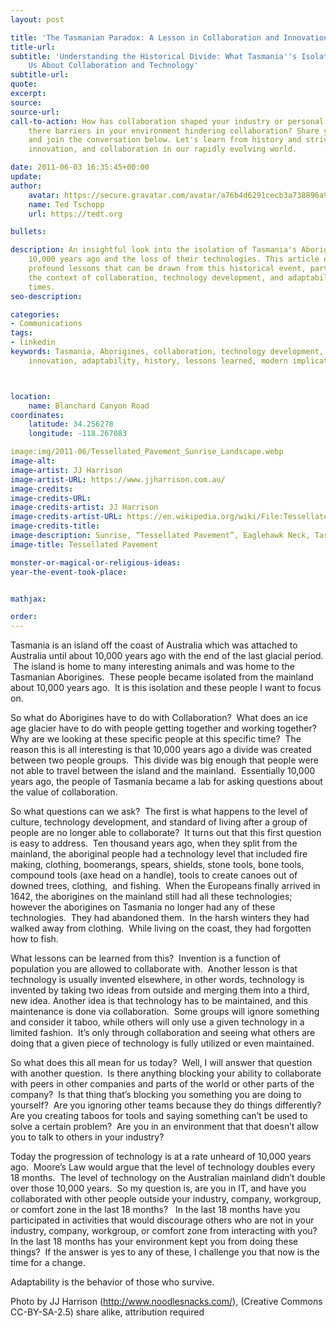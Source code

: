 ```yaml
---
layout: post

title: 'The Tasmanian Paradox: A Lesson in Collaboration and Innovation'
title-url:
subtitle: 'Understanding the Historical Divide: What Tasmania''s Isolation Can Teach
    Us About Collaboration and Technology'
subtitle-url:
quote:
excerpt:
source:
source-url:
call-to-action: How has collaboration shaped your industry or personal growth? Are
    there barriers in your environment hindering collaboration? Share your thoughts
    and join the conversation below. Let's learn from history and strive for adaptability,
    innovation, and collaboration in our rapidly evolving world.

date: 2011-06-03 16:35:45+00:00
update:
author:
    avatar: https://secure.gravatar.com/avatar/a76b4d6291cecb3a738896a971bfb903?s=512&d=mp&r=g
    name: Ted Tschopp
    url: https://tedt.org

bullets:

description: An insightful look into the isolation of Tasmania's Aboriginal people
    10,000 years ago and the loss of their technologies. This article explores the
    profound lessons that can be drawn from this historical event, particularly in
    the context of collaboration, technology development, and adaptability in modern
    times.
seo-description:

categories:
- Communications
tags:
- linkedin
keywords: Tasmania, Aborigines, collaboration, technology development, isolation,
    innovation, adaptability, history, lessons learned, modern implications



location:
    name: Blanchard Canyon Road
coordinates:
    latitude: 34.256278
    longitude: -118.267083

image:img/2011-06/Tessellated_Pavement_Sunrise_Landscape.webp
image-alt:
image-artist: JJ Harrison 
image-artist-URL: https://www.jjharrison.com.au/
image-credits:
image-credits-URL:
image-credits-artist: JJ Harrison 
image-credits-artist-URL: https://en.wikipedia.org/wiki/File:Tessellated_Pavement_Sunrise_Landscape.webp
image-credits-title:
image-description: Sunrise, “Tessellated Pavement”, Eaglehawk Neck, Tasman Peninsula, Tasmania, Australia. The „Tesselated Pavement“ is the result of an orthogonal joint pattern in the rock. On the picture it shows the so called “pan formation”, where the rock in the immediate vicinity of the joints is more resistant to erosion than the rock that is more distant to the joints, This is due to alterations of the rock along the joints by hydrothermal (or similar) solutions when the rock was still buried deeply below the surface millions of years ago. When no alterations or alterations that lower the erosional resistivity have taken place in the geological past, the rock along the joints will erode faster than the rock that is more distant to the joints. In that case the so called “loaf formation” of “Tessellated Pavement” will form.
image-title: Tessellated Pavement

monster-or-magical-or-religious-ideas:
year-the-event-took-place:


mathjax:

order:
---
```

Tasmania is an island off the coast of Australia which was attached to Australia until about 10,000 years ago with the end of the last glacial period.  The island is home to many interesting animals and was home to the Tasmanian Aborigines.  These people became isolated from the mainland about 10,000 years ago.  It is this isolation and these people I want to focus on.

So what do Aborigines have to do with Collaboration?  What does an ice age glacier have to do with people getting together and working together?  Why are we looking at these specific people at this specific time?  The reason this is all interesting is that 10,000 years ago a divide was created between two people groups.  This divide was big enough that people were not able to travel between the island and the mainland.  Essentially 10,000 years ago, the people of Tasmania became a lab for asking questions about the value of collaboration.

So what questions can we ask?  The first is what happens to the level of culture, technology development, and standard of living after a group of people are no longer able to collaborate?  It turns out that this first question is easy to address.  Ten thousand years ago, when they split from the mainland, the aboriginal people had a technology level that included fire making, clothing, boomerangs, spears, shields, stone tools, bone tools, compound tools (axe head on a handle), tools to create canoes out of downed trees, clothing,  and fishing.  When the Europeans finally arrived in 1642, the aborigines on the mainland still had all these technologies; however the aborigines on Tasmania no longer had any of these technologies.  They had abandoned them.  In the harsh winters they had walked away from clothing.  While living on the coast, they had forgotten how to fish.

What lessons can be learned from this?  Invention is a function of population you are allowed to collaborate with.  Another lesson is that technology is usually invented elsewhere, in other words, technology is invented by taking two ideas from outside and merging them into a third, new idea. Another idea is that technology has to be maintained, and this maintenance is done via collaboration.  Some groups will ignore something and consider it taboo, while others will only use a given technology in a limited fashion.  It’s only through collaboration and seeing what others are doing that a given piece of technology is fully utilized or even maintained.

So what does this all mean for us today?  Well, I will answer that question with another question.  Is there anything blocking your ability to collaborate with peers in other companies and parts of the world or other parts of the company?  Is that thing that’s blocking you something you are doing to yourself?  Are you ignoring other teams because they do things differently?  Are you creating taboos for tools and saying something can’t be used to solve a certain problem?  Are you in an environment that that doesn’t allow you to talk to others in your industry?

Today the progression of technology is at a rate unheard of 10,000 years ago.  Moore’s Law would argue that the level of technology doubles every 18 months.  The level of technology on the Australian mainland didn’t double over those 10,000 years.  So my question is, are you in IT, and have you collaborated with other people outside your industry, company, workgroup, or comfort zone in the last 18 months?   In the last 18 months have you participated in activities that would discourage others who are not in your industry, company, workgroup, or comfort zone from interacting with you?  In the last 18 months has your environment kept you from doing these things?  If the answer is yes to any of these, I challenge you that now is the time for a change.

Adaptability is the behavior of those who survive.

Photo by JJ Harrison (<http://www.noodlesnacks.com/>), (Creative Commons CC-BY-SA-2.5) share alike, attribution required